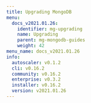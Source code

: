 ```yaml
---
title: Upgrading MongoDB
menu:
  docs_v2021.01.26:
    identifier: mg-upgrading
    name: Upgrading
    parent: mg-mongodb-guides
    weight: 42
menu_name: docs_v2021.01.26
info:
  autoscaler: v0.1.2
  cli: v0.16.2
  community: v0.16.2
  enterprise: v0.3.2
  installer: v0.16.2
  version: v2021.01.26
---
```


